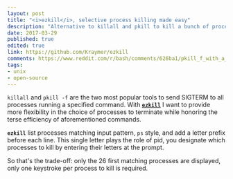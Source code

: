 ```yaml
---
layout: post
title: "<i>ezkill</i>, selective process killing made easy"
description: "Alternative to killall and pkill to kill a bunch of processes. Smart CLI to kill processes using alphabetic index."
date: 2017-03-29
published: true
edited: true
link: https://github.com/Kraymer/ezkill
comments: https://www.reddit.com/r/bash/comments/626ba1/pkill_f_with_a_confirmation_prompt/
tags:
- unix
- open-source
---
```

`killall` and `pkill -f` are the two most popular tools to send SIGTERM to all
processes running a specified command.
With [**`ezkill`**](https://github.com/Kraymer/ezkill) I want to provide more
flexibility in the choice of processes to terminate while honoring the terse
efficiency of aforementioned commands.

**`ezkill`** list processes matching input pattern, `ps` style,
and add a letter prefix before each line.
This single letter plays the role of pid, you designate which processes to kill
by entering their letters at the prompt.

<script type="text/javascript" src="https://asciinema.org/a/5dxi20xzerjxhw2fn1tdhqi47.js" id="asciicast-5dxi20xzerjxhw2fn1tdhqi47" async></script>

So that's the trade-off: only the 26 first matching processes are displayed,
only one keystroke per process to kill is required.
